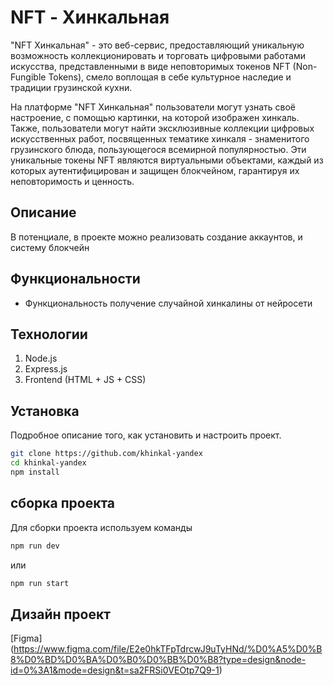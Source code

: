 # NFT - Хинкальная

"NFT Хинкальная" - это веб-сервис, предоставляющий уникальную возможность коллекционировать и торговать цифровыми работами искусства, представленными в виде неповторимых токенов NFT (Non-Fungible Tokens), смело воплощая в себе культурное наследие и традиции грузинской кухни.

На платформе "NFT Хинкальная" пользователи могут узнать своё настроение, с помощью картинки, на которой изображен хинкаль. Также, пользователи могут найти эксклюзивные коллекции цифровых искусственных работ, посвященных тематике хинкаля - знаменитого грузинского блюда, пользующегося всемирной популярностью. Эти уникальные токены NFT являются виртуальными объектами, каждый из которых аутентифицирован и защищен блокчейном, гарантируя их неповторимость и ценность.

## Описание

В потенциале, в проекте можно реализовать создание аккаунтов, и систему блокчейн

## Функциональности

- Функциональность получение случайной хинкалины от нейросети

## Технологии

1. Node.js
2. Express.js
3. Frontend (HTML + JS + CSS)

## Установка

Подробное описание того, как установить и настроить проект.

```bash
git clone https://github.com/khinkal-yandex
cd khinkal-yandex
npm install
```

## сборка проекта

Для сборки проекта используем команды

```bash
npm run dev
```

или

```bash
npm run start
```
## Дизайн проект 
[Figma] (https://www.figma.com/file/E2e0hkTFpTdrcwJ9uTyHNd/%D0%A5%D0%B8%D0%BD%D0%BA%D0%B0%D0%BB%D0%B8?type=design&node-id=0%3A1&mode=design&t=sa2FRSi0VEOtp7Q9-1)
